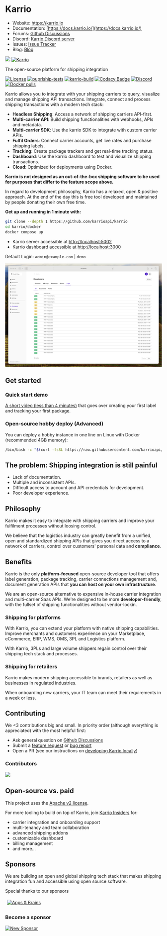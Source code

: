 # Karrio

-   Website: <https://karrio.io>
-   Documentation: [https://docs.karrio.io/](https://docs.karrio.io/)
-   Forums: [Github Discussions](https://github.com/orgs/karrioapi/discussions)
-   Discord: [Karrio Discord server](https://discord.gg/gS88uE7sEx)
-   Issues: [Issue Tracker](https://github.com/karrioapi/karrio/issues)
-   Blog: [Blog](https://karrio.io/blog)

<img referrerpolicy="no-referrer-when-downgrade" src="https://static.scarf.sh/a.png?x-pxid=e72dd847-dc7f-4f81-bce4-88eeb20d807f" />
<a href="https://karrio.io" target="_blank">
  <picture>
    <source media="(prefers-color-scheme: dark)" srcset="https://raw.githubusercontent.com/karrioapi/karrio/main/apps/api/karrio/server/static/extra/branding/logo-inverted.svg" height="100px" />
    <img alt="Karrio" src="https://raw.githubusercontent.com/karrioapi/karrio/main/apps/api/karrio/server/static/extra/branding/logo.svg" height="100px" />
  </picture>
</a>

The open-source platform for shipping integration

[![License](https://img.shields.io/badge/License-Apache_2.0-blue.svg)](./LICENSE)
[![puprlship-tests](https://github.com/karrioapi/karrio/actions/workflows/tests.yml/badge.svg)](https://github.com/karrioapi/karrio/actions/workflows/tests.yml)
[![karrio-build](https://github.com/karrioapi/karrio/actions/workflows/build.yml/badge.svg)](https://github.com/karrioapi/karrio/actions/workflows/build.yml)
[![Codacy Badge](https://app.codacy.com/project/badge/Grade/cc2ac4fcb6004bca84e42a90d8acfe41)](https://www.codacy.com/gh/karrioapi/karrio/dashboard?utm_source=github.com&utm_medium=referral&utm_content=karrioapi/karrio&utm_campaign=Badge_Grade)
[![Discord](https://img.shields.io/static/v1?label=Discord&message=chat&color=738adb&logo=discord)](https://discord.gg/gS88uE7sEx)
[![Docker pulls](https://img.shields.io/docker/pulls/karrio/server)](https://hub.docker.com/r/karrio/server)

Karrio allows you to integrate with your shipping carriers to query, visualize and manage shipping API
transactions. Integrate, connect and process shipping transactions with a modern tech stack:

-   **Headless Shipping**: Access a network of shipping carriers API-first.
-   **Multi-carrier API**: Build shipping functionalities with webhooks, APIs and metadata.
-   **Multi-carrier SDK**: Use the karrio SDK to integrate with custom carrier APIs.
-   **Fulfil Orders**: Connect carrier accounts, get live rates and purchase shipping labels.
-   **Tracking**: Create package trackers and get real-time tracking status.
-   **Dashboard**: Use the karrio dashboard to test and visualize shipping transactions.
-   **Cloud**: Optimized for deployments using Docker.

**Karrio is not designed as an out-of-the-box shipping software to be used for purposes that differ to the feature scope above.**

In regard to development philosophy, Karrio has a relaxed, open & positive approach. At the end of the day this is free tool developed and maintained by people donating their own free time.

**Get up and running in 1 minute with:**

```sh
git clone --depth 1 https://github.com/karrioapi/karrio
cd karrio/docker
docker compose up
```

-   Karrio server accessible at <http://localhost:5002>
-   Karrio dashboard accessible at <http://localhost:3000>

Default Login: `admin@example.com` | `demo`

<p align="center">
  <img alt="Karrio Dashboard" src="screenshots/dashboard.png" width="800" style="max-width: 100%;" />
</p>

## Get started

### Quick start demo

[A short video (less than 4 minutes)](https://youtu.be/dFHZosJPaLI) that goes over creating your first label and tracking your first package.

### Open-source hobby deploy (Advanced)

You can deploy a hobby instance in one line on Linux with Docker (recommended 4GB memory):

```bash
/bin/bash -c "$(curl -fsSL https://raw.githubusercontent.com/karrioapi/karrio/HEAD/bin/deploy-hobby)"
```

## The problem: Shipping integration is still painful

-   Lack of documentation.
-   Multiple and inconsistent APIs.
-   Difficult access to account and API credentials for development.
-   Poor developer experience.

## Philosophy

Karrio makes it easy to integrate with shipping carriers and improve your fulfilment processes without loosing control.

We believe that the logistics industry can greatly benefit from a unified, open and standardized shipping APIs that gives you direct access to a network of carriers, control over customers' personal data and **compliance**.

## Benefits

Karrio is the only **platform-focused** open-source developer tool that offers label generation, package tracking, carrier connections management and, document generation APIs that **you can host on your own infrastructure**.

We are an open-source alternative to expensive in-house carrier integration and multi-carrier Saas APIs. We're designed to be more **developer-friendly**, with the fullset of shipping functionalities without vendor-lockin.

### Shipping for platforms

With Karrio, you can extend your platform with native shipping capabilities. Improve merchants and customers experience on your Marketplace, eCommerce, ERP, WMS, OMS, 3PL and Logistics platform.

With Karrio, 3PLs and large volume shippers regain control over their shipping tech stack and processes.

### Shipping for retailers

Karrio makes modern shipping accessible to brands, retailers as well as businesses in regulated industries.

When onboarding new carriers, your IT team can meet their requirements in a week or less.

## Contributing

We <3 contributions big and small. In priority order (although everything is appreciated) with the most helpful first:

-   Ask general question on [Github Discussions](https://github.com/orgs/karrioapi/discussions)
-   Submit a [feature request](https://github.com/karrioapi/karrio/issues/new?assignees=&labels=&projects=&template=feature_request.md) or [bug report](https://github.com/karrioapi/karrio/issues/new?assignees=&labels=&projects=&template=bug_report.md)
-   Open a PR (see our instructions on [developing Karrio locally](https://docs.karrio.io/contributing/development))

### Contributors

<a href="https://github.com/karrioapi/karrio/graphs/contributors">
  <img src="https://contrib.rocks/image?repo=karrioapi/karrio" />
</a>

## Open-source vs. paid

This project uses the [Apache v2 license](LICENSE).

For more tooling to build on top of Karrio, join [Karrio Insiders](https://docs.karrio.io/insiders/) for:

-   carrier integration and onboarding support
-   multi-tenancy and team collaboration
-   advanced shipping addons
-   customizable dashboard
-   billing management
-   and more...

## Sponsors

We are building an open and global shipping tech stack that makes shipping integration fun and accessible using open source software.

Special thanks to our sponsors

<a href="https://appsandbrains.com/" target="_blank"><img alt="Apps & Brains" src="screenshots/apps-&-brains.png" style="width: 150px; height: 30px; padding: 4px; margin: 2px;" width="125" height="30" /></a>

### Become a sponsor

<a href="https://github.com/sponsors/karrioapi" target="_blank"><img alt="New Sponsor" src="screenshots/become-a-sponsor.png" /></a>

